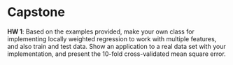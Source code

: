 # Capstone
**HW 1**: Based on the examples provided, make your own class for implementing locally weighted regression to work with multiple features, and also train and test data. Show an application to a real data set with your implementation, and present the 10-fold cross-validated mean square error.
